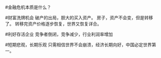 #金融危机本质是什么？

#财富洗牌机会
破产的出局，胆大的买入资产。
房子，资产不会变，但是转移了。
转移完资产价格逐步恢复，世界又恢复详合。

#利好存活企业
竞争者倒闭，竞争减少，行业利润率增加

#短期悲观，长期乐观
只需相信世界不会崩溃，经济长期向好，中国必定世界第一。
